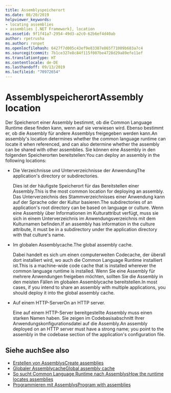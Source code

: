 ```yaml
---
title: Assemblyspeicherort
ms.date: 08/20/2019
helpviewer_keywords:
- locating assemblies
- assemblies [.NET Framework], location
ms.assetid: 9f1f41a7-2954-49d3-a2c0-62b6ef4d40ab
author: rpetrusha
ms.author: ronpet
ms.openlocfilehash: 6427f7d005c43ef9e83387e865f71009b683a7c4
ms.sourcegitcommit: 7b1ce327e8c84f115f007be4728d29a89efe11ef
ms.translationtype: HT
ms.contentlocale: de-DE
ms.lasthandoff: 09/13/2019
ms.locfileid: "70972654"
---
```

# <a name="assembly-location"></a><span data-ttu-id="9b94a-102">Assemblyspeicherort</span><span class="sxs-lookup"><span data-stu-id="9b94a-102">Assembly location</span></span>
<span data-ttu-id="9b94a-103">Der Speicherort einer Assembly bestimmt, ob die Common Language Runtime diese finden kann, wenn auf sie verwiesen wird. Ebenso bestimmt er, ob die Assembly für andere Assemblys freigegeben werden kann.</span><span class="sxs-lookup"><span data-stu-id="9b94a-103">An assembly's location determines whether the common language runtime can locate it when referenced, and can also determine whether the assembly can be shared with other assemblies.</span></span> <span data-ttu-id="9b94a-104">Sie können eine Assembly in den folgenden Speicherorten bereitstellen:</span><span class="sxs-lookup"><span data-stu-id="9b94a-104">You can deploy an assembly in the following locations:</span></span>  
  
- <span data-ttu-id="9b94a-105">Die Verzeichnisse und Unterverzeichnisse der Anwendung</span><span class="sxs-lookup"><span data-stu-id="9b94a-105">The application's directory or subdirectories.</span></span>  
  
     <span data-ttu-id="9b94a-106">Dies ist der häufigste Speicherort für das Bereitstellen einer Assembly.</span><span class="sxs-lookup"><span data-stu-id="9b94a-106">This is the most common location for deploying an assembly.</span></span> <span data-ttu-id="9b94a-107">Das Unterverzeichnis des Stammverzeichnisses einer Anwendung kann auf der Sprache oder der Kultur basieren.</span><span class="sxs-lookup"><span data-stu-id="9b94a-107">The subdirectories of an application's root directory can be based on language or culture.</span></span> <span data-ttu-id="9b94a-108">Wenn eine Assembly über Informationen im Kulturattribut verfügt, muss sie sich in einem Unterverzeichnis im Anwendungsverzeichnis mit dem Kulturnamen befinden.</span><span class="sxs-lookup"><span data-stu-id="9b94a-108">If an assembly has information in the culture attribute, it must be in a subdirectory under the application directory with that culture's name.</span></span>  
  
- <span data-ttu-id="9b94a-109">Im globalen Assemblycache.</span><span class="sxs-lookup"><span data-stu-id="9b94a-109">The global assembly cache.</span></span>  
  
     <span data-ttu-id="9b94a-110">Dabei handelt es sich um einen computerweiten Codecache, der überall dort installiert wird, wo auch die Common Language Runtime installiert ist.</span><span class="sxs-lookup"><span data-stu-id="9b94a-110">This is a machine-wide code cache that is installed wherever the common language runtime is installed.</span></span> <span data-ttu-id="9b94a-111">Wenn Sie eine Assembly für mehrere Anwendungen freigeben möchten, sollten Sie die Assembly in den meisten Fällen im globalen Assemblycache bereitstellen.</span><span class="sxs-lookup"><span data-stu-id="9b94a-111">In most cases, if you intend to share an assembly with multiple applications, you should deploy it into the global assembly cache.</span></span>  
  
- <span data-ttu-id="9b94a-112">Auf einem HTTP-Server</span><span class="sxs-lookup"><span data-stu-id="9b94a-112">On an HTTP server.</span></span>  
  
     <span data-ttu-id="9b94a-113">Eine auf einem HTTP-Server bereitgestellte Assembly muss einen starken Namen haben. Sie zeigen im Codebasisabschnitt Ihrer Anwendungskonfigurationsdatei auf die Assembly.</span><span class="sxs-lookup"><span data-stu-id="9b94a-113">An assembly deployed on an HTTP server must have a strong name; you point to the assembly in the codebase section of the application's configuration file.</span></span>  
  
## <a name="see-also"></a><span data-ttu-id="9b94a-114">Siehe auch</span><span class="sxs-lookup"><span data-stu-id="9b94a-114">See also</span></span>

- [<span data-ttu-id="9b94a-115">Erstellen von Assemblys</span><span class="sxs-lookup"><span data-stu-id="9b94a-115">Create assemblies</span></span>](create.md)
- [<span data-ttu-id="9b94a-116">Globaler Assemblycache</span><span class="sxs-lookup"><span data-stu-id="9b94a-116">Global assembly cache</span></span>](../../framework/app-domains/gac.md)
- [<span data-ttu-id="9b94a-117">So sucht Common Language Runtime nach Assemblys</span><span class="sxs-lookup"><span data-stu-id="9b94a-117">How the runtime locates assemblies</span></span>](../../framework/deployment/how-the-runtime-locates-assemblies.md)
- [<span data-ttu-id="9b94a-118">Programmieren mit Assemblys</span><span class="sxs-lookup"><span data-stu-id="9b94a-118">Program with assemblies</span></span>](program.md)
